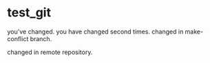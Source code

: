 # test_git
you've changed.
you have changed second times.
changed in make-conflict branch.

changed in remote repository.
